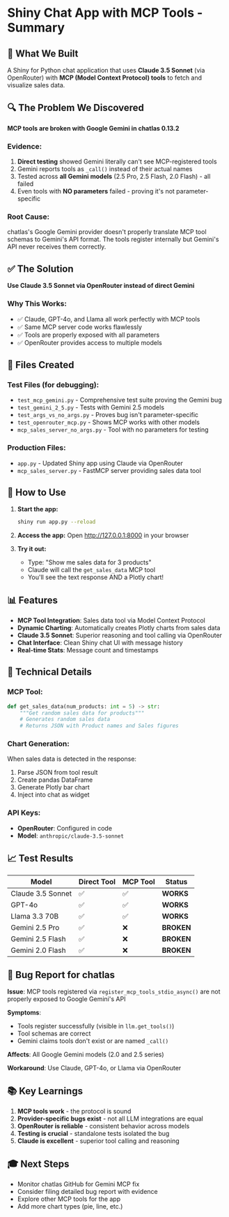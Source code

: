 # Shiny Chat App with MCP Tools - Summary

## 🎯 What We Built

A Shiny for Python chat application that uses **Claude 3.5 Sonnet** (via OpenRouter) with **MCP (Model Context Protocol) tools** to fetch and visualize sales data.

## 🔍 The Problem We Discovered

**MCP tools are broken with Google Gemini in chatlas 0.13.2**

### Evidence:
1. **Direct testing** showed Gemini literally can't see MCP-registered tools
2. Gemini reports tools as `_call()` instead of their actual names
3. Tested across **all Gemini models** (2.5 Pro, 2.5 Flash, 2.0 Flash) - all failed
4. Even tools with **NO parameters** failed - proving it's not parameter-specific

### Root Cause:
chatlas's Google Gemini provider doesn't properly translate MCP tool schemas to Gemini's API format. The tools register internally but Gemini's API never receives them correctly.

## ✅ The Solution

**Use Claude 3.5 Sonnet via OpenRouter instead of direct Gemini**

### Why This Works:
- ✅ Claude, GPT-4o, and Llama all work perfectly with MCP tools
- ✅ Same MCP server code works flawlessly
- ✅ Tools are properly exposed with all parameters
- ✅ OpenRouter provides access to multiple models

## 📁 Files Created

### Test Files (for debugging):
- `test_mcp_gemini.py` - Comprehensive test suite proving the Gemini bug
- `test_gemini_2_5.py` - Tests with Gemini 2.5 models
- `test_args_vs_no_args.py` - Proves bug isn't parameter-specific
- `test_openrouter_mcp.py` - Shows MCP works with other models
- `mcp_sales_server_no_args.py` - Tool with no parameters for testing

### Production Files:
- `app.py` - Updated Shiny app using Claude via OpenRouter
- `mcp_sales_server.py` - FastMCP server providing sales data tool

## 🚀 How to Use

1. **Start the app:**
   ```bash
   shiny run app.py --reload
   ```

2. **Access the app:**
   Open http://127.0.0.1:8000 in your browser

3. **Try it out:**
   - Type: "Show me sales data for 3 products"
   - Claude will call the `get_sales_data` MCP tool
   - You'll see the text response AND a Plotly chart!

## 📊 Features

- **MCP Tool Integration**: Sales data tool via Model Context Protocol
- **Dynamic Charting**: Automatically creates Plotly charts from sales data
- **Claude 3.5 Sonnet**: Superior reasoning and tool calling via OpenRouter
- **Chat Interface**: Clean Shiny chat UI with message history
- **Real-time Stats**: Message count and timestamps

## 🔧 Technical Details

### MCP Tool:
```python
def get_sales_data(num_products: int = 5) -> str:
    """Get random sales data for products"""
    # Generates random sales data
    # Returns JSON with Product names and Sales figures
```

### Chart Generation:
When sales data is detected in the response:
1. Parse JSON from tool result
2. Create pandas DataFrame
3. Generate Plotly bar chart
4. Inject into chat as widget

### API Keys:
- **OpenRouter**: Configured in code
- **Model**: `anthropic/claude-3.5-sonnet`

## 📈 Test Results

| Model | Direct Tool | MCP Tool | Status |
|-------|-------------|----------|--------|
| Claude 3.5 Sonnet | ✅ | ✅ | **WORKS** |
| GPT-4o | ✅ | ✅ | **WORKS** |
| Llama 3.3 70B | ✅ | ✅ | **WORKS** |
| Gemini 2.5 Pro | ✅ | ❌ | **BROKEN** |
| Gemini 2.5 Flash | ✅ | ❌ | **BROKEN** |
| Gemini 2.0 Flash | ✅ | ❌ | **BROKEN** |

## 🐛 Bug Report for chatlas

**Issue**: MCP tools registered via `register_mcp_tools_stdio_async()` are not properly exposed to Google Gemini's API

**Symptoms**:
- Tools register successfully (visible in `llm.get_tools()`)
- Tool schemas are correct
- Gemini claims tools don't exist or are named `_call()`

**Affects**: All Google Gemini models (2.0 and 2.5 series)

**Workaround**: Use Claude, GPT-4o, or Llama via OpenRouter

## 📚 Key Learnings

1. **MCP tools work** - the protocol is sound
2. **Provider-specific bugs exist** - not all LLM integrations are equal
3. **OpenRouter is reliable** - consistent behavior across models
4. **Testing is crucial** - standalone tests isolated the bug
5. **Claude is excellent** - superior tool calling and reasoning

## 🎓 Next Steps

- Monitor chatlas GitHub for Gemini MCP fix
- Consider filing detailed bug report with evidence
- Explore other MCP tools for the app
- Add more chart types (pie, line, etc.)
